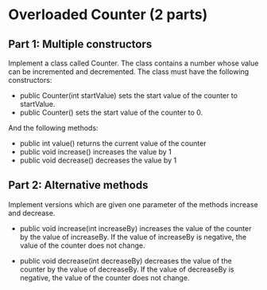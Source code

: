 # Overloaded Counter (2 parts)

## Part 1: Multiple constructors

Implement a class called Counter. The class contains a number whose value can be incremented and decremented. The class must have the following constructors:

- public Counter(int startValue) sets the start value of the counter to startValue.
- public Counter() sets the start value of the counter to 0.

And the following methods:

- public int value() returns the current value of the counter
- public void increase() increases the value by 1
- public void decrease() decreases the value by 1

## Part 2: Alternative methods

Implement versions which are given one parameter of the methods increase and decrease.

- public void increase(int increaseBy) increases the value of the counter by the value of increaseBy. If the value of 
increaseBy is negative, the value of the counter does not change.

- public void decrease(int decreaseBy) decreases the value of the counter by the value of decreaseBy. If the value of 
decreaseBy is negative, the value of the counter does not change.
